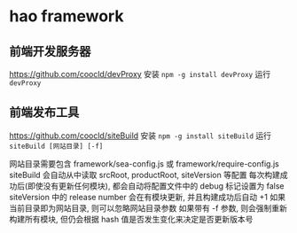# hao framework

## 前端开发服务器

https://github.com/coocld/devProxy
安装 `npm -g install devProxy`
运行 `devProxy`

## 前端发布工具

https://github.com/coocld/siteBuild
安装 `npm -g install siteBuild`
运行 `siteBuild [网站目录] [-f]`

网站目录需要包含 framework/sea-config.js 或 framework/require-config.js
siteBuild 会自动从中读取 srcRoot, productRoot, siteVersion 等配置
每次构建成功后(即使没有更新任何模块), 都会自动将配置文件中的 debug 标记设置为 false
siteVersion 中的 release number 会在有模块更新, 并且构建成功后自动 +1
如果当前目录即为网站目录, 则可以忽略网站目录参数
如果带有 -f 参数, 则会强制重新构建所有模块, 但仍会根据 hash 值是否发生变化来决定是否更新版本号